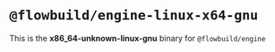 # `@flowbuild/engine-linux-x64-gnu`

This is the **x86_64-unknown-linux-gnu** binary for `@flowbuild/engine`
